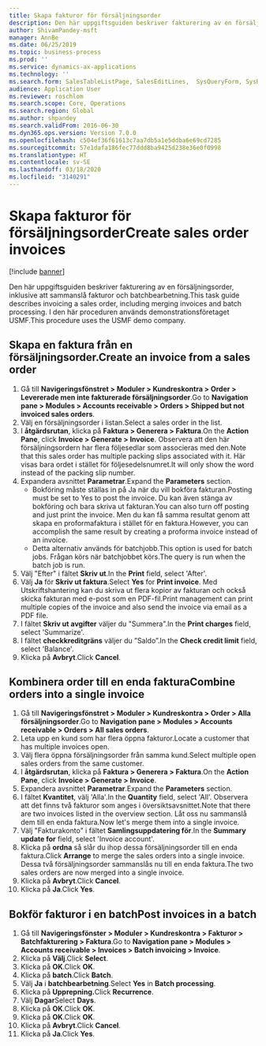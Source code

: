 ```yaml
---
title: Skapa fakturor för försäljningsorder
description: Den här uppgiftsguiden beskriver fakturering av en försäljningsorder, inklusive att sammanslå fakturor och batchbearbetning.
author: ShivamPandey-msft
manager: AnnBe
ms.date: 06/25/2019
ms.topic: business-process
ms.prod: ''
ms.service: dynamics-ax-applications
ms.technology: ''
ms.search.form: SalesTableListPage, SalesEditLines,  SysQueryForm, SysRecurrence
audience: Application User
ms.reviewer: roschlom
ms.search.scope: Core, Operations
ms.search.region: Global
ms.author: shpandey
ms.search.validFrom: 2016-06-30
ms.dyn365.ops.version: Version 7.0.0
ms.openlocfilehash: c504ef36f61613c7aa7db5a1e5ddba6e69cd7285
ms.sourcegitcommit: 57e1dafa186fec77ddd8ba9425d238e36e0f0998
ms.translationtype: HT
ms.contentlocale: sv-SE
ms.lasthandoff: 03/18/2020
ms.locfileid: "3140291"
---
```

# <a name="create-sales-order-invoices"></a><span data-ttu-id="c522b-103">Skapa fakturor för försäljningsorder</span><span class="sxs-lookup"><span data-stu-id="c522b-103">Create sales order invoices</span></span>

[!include [banner](../../includes/banner.md)]

<span data-ttu-id="c522b-104">Den här uppgiftsguiden beskriver fakturering av en försäljningsorder, inklusive att sammanslå fakturor och batchbearbetning.</span><span class="sxs-lookup"><span data-stu-id="c522b-104">This task guide describes invoicing a sales order, including merging invoices and batch processing.</span></span> <span data-ttu-id="c522b-105">I den här proceduren används demonstrationsföretaget USMF.</span><span class="sxs-lookup"><span data-stu-id="c522b-105">This procedure uses the USMF demo company.</span></span>


## <a name="create-an-invoice-from-a-sales-order"></a><span data-ttu-id="c522b-106">Skapa en faktura från en försäljningsorder.</span><span class="sxs-lookup"><span data-stu-id="c522b-106">Create an invoice from a sales order</span></span>
1. <span data-ttu-id="c522b-107">Gå till **Navigeringsfönstret > Moduler > Kundreskontra > Order > Levererade men inte fakturerade försäljningsorder**.</span><span class="sxs-lookup"><span data-stu-id="c522b-107">Go to **Navigation pane > Modules > Accounts receivable > Orders > Shipped but not invoiced sales orders**.</span></span>
2. <span data-ttu-id="c522b-108">Välj en försäljningsorder i listan.</span><span class="sxs-lookup"><span data-stu-id="c522b-108">Select a sales order in the list.</span></span> 
3. <span data-ttu-id="c522b-109">I **åtgärdsrutan**, klicka på **Faktura > Generera > Faktura**.</span><span class="sxs-lookup"><span data-stu-id="c522b-109">On the **Action Pane**, click **Invoice > Generate > Invoice**.</span></span> <span data-ttu-id="c522b-110">Observera att den här försäljningsordern har flera följesedlar som associeras med den.</span><span class="sxs-lookup"><span data-stu-id="c522b-110">Note that this sales order has multiple packing slips associated with it.</span></span> <span data-ttu-id="c522b-111">Här visas bara ordet <multiple> i stället för följesedelsnumret.</span><span class="sxs-lookup"><span data-stu-id="c522b-111">It will only show the word <multiple> instead of the packing slip number.</span></span>  
4. <span data-ttu-id="c522b-112">Expandera avsnittet **Parametrar**.</span><span class="sxs-lookup"><span data-stu-id="c522b-112">Expand the **Parameters** section.</span></span>
    - <span data-ttu-id="c522b-113">Bokföring måste ställas in på Ja när du vill bokföra fakturan.</span><span class="sxs-lookup"><span data-stu-id="c522b-113">Posting must be set to Yes to post the invoice.</span></span> <span data-ttu-id="c522b-114">Du kan även stänga av bokföring och bara skriva ut fakturan.</span><span class="sxs-lookup"><span data-stu-id="c522b-114">You can also turn off posting and just print the invoice.</span></span> <span data-ttu-id="c522b-115">Men du kan få samma resultat genom att skapa en proformafaktura i stället för en faktura.</span><span class="sxs-lookup"><span data-stu-id="c522b-115">However, you can accomplish the same result by creating a proforma invoice instead of an invoice.</span></span>  
    - <span data-ttu-id="c522b-116">Detta alternativ används för batchjobb.</span><span class="sxs-lookup"><span data-stu-id="c522b-116">This option is used for batch jobs.</span></span> <span data-ttu-id="c522b-117">Frågan körs när batchjobbet körs.</span><span class="sxs-lookup"><span data-stu-id="c522b-117">The query is run when the batch job is run.</span></span>
5. <span data-ttu-id="c522b-118">Välj "Efter" i fältet **Skriv ut**.</span><span class="sxs-lookup"><span data-stu-id="c522b-118">In the **Print** field, select 'After'.</span></span>
6. <span data-ttu-id="c522b-119">Välj **Ja** för **Skriv ut faktura**.</span><span class="sxs-lookup"><span data-stu-id="c522b-119">Select **Yes** for **Print invoice**.</span></span> <span data-ttu-id="c522b-120">Med Utskriftshantering kan du skriva ut flera kopior av fakturan och också skicka fakturan med e-post som en PDF-fil.</span><span class="sxs-lookup"><span data-stu-id="c522b-120">Print management can print  multiple copies of the invoice and also send the invoice via email as a PDF file.</span></span>  
7. <span data-ttu-id="c522b-121">I fältet **Skriv ut avgifter** väljer du "Summera".</span><span class="sxs-lookup"><span data-stu-id="c522b-121">In the **Print charges** field, select 'Summarize'.</span></span>
8. <span data-ttu-id="c522b-122">I fältet **checkkreditgräns** väljer du ”Saldo”.</span><span class="sxs-lookup"><span data-stu-id="c522b-122">In the **Check credit limit** field, select 'Balance'.</span></span>
9. <span data-ttu-id="c522b-123">Klicka på **Avbryt**.</span><span class="sxs-lookup"><span data-stu-id="c522b-123">Click **Cancel**.</span></span>

## <a name="combine-orders-into-a-single-invoice"></a><span data-ttu-id="c522b-124">Kombinera order till en enda faktura</span><span class="sxs-lookup"><span data-stu-id="c522b-124">Combine orders into a single invoice</span></span>
1. <span data-ttu-id="c522b-125">Gå till **Navigeringsfönstret > Moduler > Kundreskontra > Order > Alla försäljningsorder**.</span><span class="sxs-lookup"><span data-stu-id="c522b-125">Go to **Navigation pane > Modules > Accounts receivable > Orders > All sales orders**.</span></span>
2. <span data-ttu-id="c522b-126">Leta upp en kund som har flera öppna fakturor.</span><span class="sxs-lookup"><span data-stu-id="c522b-126">Locate a customer that has multiple invoices open.</span></span>
3. <span data-ttu-id="c522b-127">Välj flera öppna försäljningsorder från samma kund.</span><span class="sxs-lookup"><span data-stu-id="c522b-127">Select multiple open sales orders from the same customer.</span></span>
4. <span data-ttu-id="c522b-128">I **åtgärdsrutan**, klicka på **Faktura > Generera > Faktura**.</span><span class="sxs-lookup"><span data-stu-id="c522b-128">On the **Action Pane**, click **Invoice > Generate > Invoice**.</span></span>
5. <span data-ttu-id="c522b-129">Expandera avsnittet **Parametrar**.</span><span class="sxs-lookup"><span data-stu-id="c522b-129">Expand the **Parameters** section.</span></span>
6. <span data-ttu-id="c522b-130">I fältet **Kvantitet**, välj 'Alla'.</span><span class="sxs-lookup"><span data-stu-id="c522b-130">In the **Quantity** field, select 'All'.</span></span> <span data-ttu-id="c522b-131">Observera att det finns två fakturor som anges i översiktsavsnittet.</span><span class="sxs-lookup"><span data-stu-id="c522b-131">Note that there are two invoices listed in the overview section.</span></span> <span data-ttu-id="c522b-132">Låt oss nu sammanslå dem till en enda faktura.</span><span class="sxs-lookup"><span data-stu-id="c522b-132">Now let's merge them into a single invoice.</span></span>  
7. <span data-ttu-id="c522b-133">Välj "Fakturakonto" i fältet **Samlingsuppdatering för**.</span><span class="sxs-lookup"><span data-stu-id="c522b-133">In the **Summary update for** field, select 'Invoice account'.</span></span>
8. <span data-ttu-id="c522b-134">Klicka på **ordna** så slår du ihop dessa försäljningsorder till en enda faktura.</span><span class="sxs-lookup"><span data-stu-id="c522b-134">Click **Arrange** to merge the sales orders into a single invoice.</span></span> <span data-ttu-id="c522b-135">Dessa två försäljningsorder sammanslås nu till en enda faktura.</span><span class="sxs-lookup"><span data-stu-id="c522b-135">The two sales orders are now merged into a single invoice.</span></span>   
9. <span data-ttu-id="c522b-136">Klicka på **Avbryt**.</span><span class="sxs-lookup"><span data-stu-id="c522b-136">Click **Cancel**.</span></span>
10. <span data-ttu-id="c522b-137">Klicka på **Ja**.</span><span class="sxs-lookup"><span data-stu-id="c522b-137">Click **Yes**.</span></span>

## <a name="post-invoices-in-a-batch"></a><span data-ttu-id="c522b-138">Bokför fakturor i en batch</span><span class="sxs-lookup"><span data-stu-id="c522b-138">Post invoices in a batch</span></span>
1. <span data-ttu-id="c522b-139">Gå till **Navigeringsfönster > Moduler > Kundreskontra > Fakturor > Batchfakturering > Faktura**.</span><span class="sxs-lookup"><span data-stu-id="c522b-139">Go to **Navigation pane > Modules > Accounts receivable > Invoices > Batch invoicing > Invoice**.</span></span>
2. <span data-ttu-id="c522b-140">Klicka på **Välj**.</span><span class="sxs-lookup"><span data-stu-id="c522b-140">Click **Select**.</span></span>
3. <span data-ttu-id="c522b-141">Klicka på **OK**.</span><span class="sxs-lookup"><span data-stu-id="c522b-141">Click **OK**.</span></span>
4. <span data-ttu-id="c522b-142">Klicka på **batch**.</span><span class="sxs-lookup"><span data-stu-id="c522b-142">Click **Batch**.</span></span>
5. <span data-ttu-id="c522b-143">Välj **Ja** i **batchbearbetning**.</span><span class="sxs-lookup"><span data-stu-id="c522b-143">Select **Yes** in **Batch processing**.</span></span>
6. <span data-ttu-id="c522b-144">Klicka på **Upprepning.**</span><span class="sxs-lookup"><span data-stu-id="c522b-144">Click **Recurrence**.</span></span>
7. <span data-ttu-id="c522b-145">Välj **Dagar**</span><span class="sxs-lookup"><span data-stu-id="c522b-145">Select **Days**.</span></span>
8. <span data-ttu-id="c522b-146">Klicka på **OK**.</span><span class="sxs-lookup"><span data-stu-id="c522b-146">Click **OK**.</span></span>
9. <span data-ttu-id="c522b-147">Klicka på **OK**.</span><span class="sxs-lookup"><span data-stu-id="c522b-147">Click **OK**.</span></span>
10. <span data-ttu-id="c522b-148">Klicka på **Avbryt**.</span><span class="sxs-lookup"><span data-stu-id="c522b-148">Click **Cancel**.</span></span>
11. <span data-ttu-id="c522b-149">Klicka på **Ja**.</span><span class="sxs-lookup"><span data-stu-id="c522b-149">Click **Yes**.</span></span>

